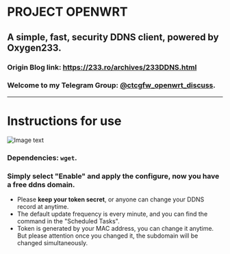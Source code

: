 # PROJECT OPENWRT
## A simple, fast, security DDNS client, powered by Oxygen233.
### Origin Blog link: https://233.ro/archives/233DDNS.html

### Welcome to my Telegram Group: [@ctcgfw\_openwrt\_discuss](https://t.me/ctcgfw\_openwrt\_discuss).
- - -
# Instructions for use
![Image text](https://raw.githubusercontent.com/project-openwrt/luci-app-233ddns/master/view.png)
### Dependencies: `wget`.
### Simply select "Enable" and apply the configure, now you have a free ddns domain.
- Please **keep your token secret**, or anyone can change your DDNS record at anytime.
- The default update frequency is every minute, and you can find the command in the "Scheduled Tasks".
- Token is generated by your MAC address, you can change it anytime.<br/>
But please attention once you changed it, the subdomain will be changed simultaneously.
